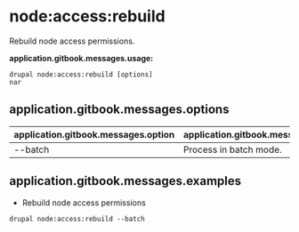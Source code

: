 # node:access:rebuild
Rebuild node access permissions.

**application.gitbook.messages.usage:**
```
drupal node:access:rebuild [options]
nar
```

## application.gitbook.messages.options
application.gitbook.messages.option | application.gitbook.messages.details
-------|-------------
--batch | Process in batch mode.

## application.gitbook.messages.examples
* Rebuild node access permissions
```
drupal node:access:rebuild --batch
```
